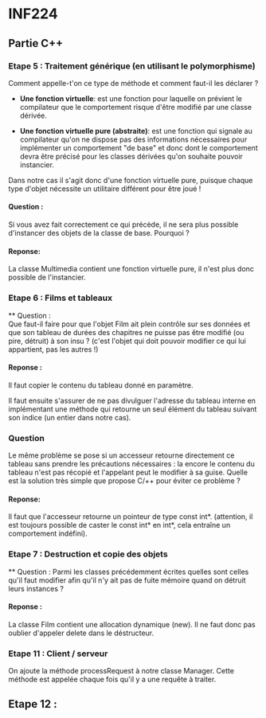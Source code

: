# INF224

## Partie C++

### Etape 5 : Traitement générique (en utilisant le polymorphisme) 
Comment appelle-t'on ce type de méthode et comment faut-il les déclarer ? 

- **Une fonction virtuelle**:
	est une fonction pour laquelle on prévient le compilateur que le comportement 
risque d'être modifié par une classe dérivée.


- **Une fonction virtuelle pure (abstraite)**:
	est une fonction qui signale au compilateur qu'on ne dispose pas des informations 
nécessaires pour implémenter un comportement "de base" et donc dont le comportement 
devra être précisé pour les classes dérivées qu'on souhaite pouvoir instancier.


Dans notre cas il s'agit donc d'une fonction virtuelle pure, puisque chaque type d'objet 
nécessite un utilitaire différent pour être joué !

#### Question :
Si vous avez fait correctement ce qui précède, il ne sera plus possible
 d'instancer des objets de la classe de base. Pourquoi ?

#### Reponse: 
La classe Multimedia contient une fonction virtuelle pure, il n'est plus donc possible de l'instancier.

### Etape 6 : Films et tableaux

** Question :	
	Que faut-il faire pour que l'objet Film ait plein contrôle sur ses données 
et que son tableau de durées des chapitres ne puisse pas être modifié 
(ou pire, détruit) à son insu ? (c'est l'objet qui doit pouvoir modifier 
ce qui lui appartient, pas les autres !)

#### Reponse : 
Il faut copier le contenu du tableau donné en paramètre.

Il faut ensuite s'assurer de ne pas divulguer l'adresse du tableau interne 
en implémentant une méthode qui retourne un seul élément du tableau suivant 
son indice (un entier dans notre cas).



### Question
Le même problème se pose si un accesseur retourne directement ce tableau sans prendre 
les précautions nécessaires : la encore le contenu du tableau n'est pas récopié 
et l'appelant peut le modifier à sa guise. 
Quelle est la solution très simple que propose C/+\+ pour éviter ce problème ?

#### Reponse: 
Il faut que l'accesseur retourne un pointeur de type const int*.
(attention, il est toujours possible de caster le const int* en int*, cela entraîne un comportement indéfini).



### Etape 7 : Destruction et copie des objets

** Question :
Parmi les classes précédemment écrites quelles sont celles qu'il faut modifier
 afin qu'il n'y ait pas de fuite mémoire quand on détruit leurs instances ?

#### Reponse :
La classe Film contient une allocation dynamique (new). Il ne faut donc pas oublier d'appeler delete dans le déstructeur.


### Etape 11 : Client / serveur

On ajoute la méthode processRequest à notre classe Manager.
Cette méthode est appelée chaque fois qu'il y a une requête à traiter.


## Etape 12 : 



